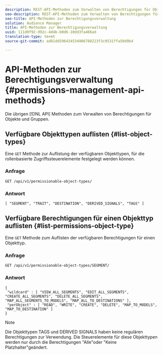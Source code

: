 ```yaml
---
description: REST-API-Methoden zum Verwalten von Berechtigungen für Objekte und Gruppen.
seo-description: REST-API-Methoden zum Verwalten von Berechtigungen für Objekte und Gruppen.
seo-title: API-Methoden zur Berechtigungsverwaltung
solution: Audience Manager
title: API-Methoden zur Berechtigungsverwaltung
uuid: 111d0f92-d92c-4d4b-b0d6-10dd3fa466ad
translation-type: tm+mt
source-git-commit: ad81dd596434534906788223f3c9531ffa50d9b4

---
```



# API-Methoden zur Berechtigungsverwaltung {#permissions-management-api-methods}

Die übrigen [!DNL API] Methoden zum Verwalten von Berechtigungen für Objekte und Gruppen.

<!-- c_rest_api_perm_man.xml -->

## Verfügbare Objekttypen auflisten {#list-object-types}

Eine `GET` Methode zur Auflistung der verfügbaren Objekttypen, für die rollenbasierte Zugriffssteuerelemente festgelegt werden können.

<!-- r_rest_api_perm_list.xml -->

### Anfrage

`GET /api/v1/permissionable-object-types/`

### Antwort

```
[ "SEGMENT", "TRAIT", "DESTINATION", "DERIVED_SIGNALS", "TAGS" ]
```

## Verfügbare Berechtigungen für einen Objekttyp auflisten {#list-permissions-object-type}

Eine `GET` Methode zum Auflisten der verfügbaren Berechtigungen für einen Objekttyp.

<!-- r_rest_api_perm_list_perms.xml -->

### Anfrage

`GET /api/v1/permissionable-object-types/SEGMENT/`

### Antwort

```
{ 
 "wildcard" : [ "VIEW_ALL_SEGMENTS", "EDIT_ALL_SEGMENTS", "CREATE_ALL_SEGMENTS", "DELETE_ALL_SEGMENTS", "MAP_ALL_SEGMENTS_TO_MODELS", "MAP_ALL_TO_DESTINATIONS" ], 
 "perObject" : [ "READ", "WRITE", "CREATE", "DELETE", "MAP_TO_MODELS", "MAP_TO_DESTINATION" ]
}
```

>[!NOTE]
>
>Die Objekttypen TAGS und DERIVED SIGNALS haben keine regulären Berechtigungen zur Verwendung. Die Steuerelemente für diese Objekttypen werden nur durch die Berechtigungen "Alle"oder "Keine Platzhalter"geändert.